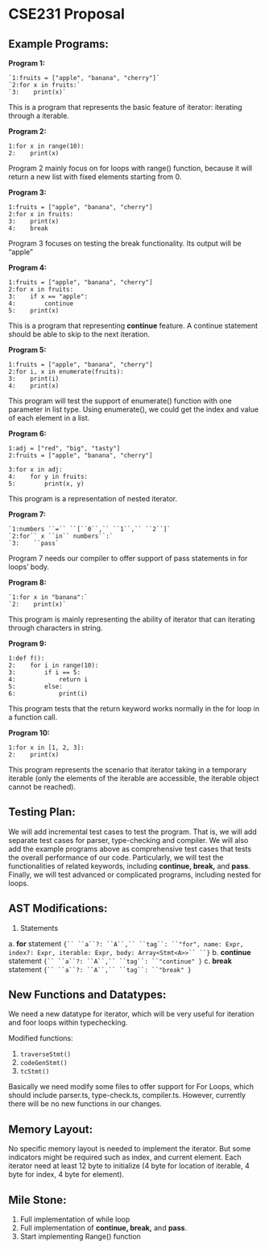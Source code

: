 # CSE231 Proposal

## Example Programs:

**Program 1:**

```
`1:fruits = ["apple", "banana", "cherry"]`
`2:for x in fruits:`
`3:    print(x)`
```

This is a program that represents the basic feature of iterator: iterating through a iterable.

**Program 2:**

```
1:for x in range(10):
2:    print(x)
```

Program 2 mainly focus on for loops with range() function, because it will return a new list with fixed elements starting from 0.

**Program 3:**

```
1:fruits = ["apple", "banana", "cherry"]
2:for x in fruits:
3:    print(x)
4:    break
```

Program 3 focuses on testing the break functionality.  Its output will be “apple”

**Program 4:**

```
1:fruits = ["apple", "banana", "cherry"]
2:for x in fruits:
3:    if x == "apple":
4:        continue
5:    print(x)
```

This is a program that representing **continue** feature. A continue statement should be able to skip to the next iteration.

**Program 5:**

```
1:fruits = ["apple", "banana", "cherry"]
2:for i, x in enumerate(fruits):
3:    print(i)
4:    print(x)
```

This program will test the support of enumerate() function with one parameter in list type. Using enumerate(), we could get the index and value of each element in a list.

**Program 6:**

```
1:adj = ["red", "big", "tasty"]
2:fruits = ["apple", "banana", "cherry"]

3:for x in adj:
4:    for y in fruits:
5:        print(x, y)
```

This program is a representation of nested iterator.

**Program 7:**

```
`1:numbers ``=`` ``[``0``,`` ``1``,`` ``2``]`
`2:for`` x ``in`` numbers``:`
`3:    ``pass`
```

Program 7 needs our compiler to offer support of pass statements in for loops’ body.

**Program 8:**

```
`1:for x in "banana":`
`2:    print(x)`
```

This program is mainly representing the ability of iterator that can iterating through characters in string.

**Program 9:**

```
1:def f():
2:    for i in range(10):
3:        if i == 5:
4:            return i
5:        else:
6:            print(i)
```

This program tests that the return keyword works normally in the for loop in a function call.

**Program 10:**

```
1:for x in [1, 2, 3]:
2:    print(x)
```

This program represents the scenario that iterator taking in a temporary iterable (only the elements of the iterable are accessible, the iterable object cannot be reached).

## Testing Plan:

We will add incremental test cases to test the program. That is, we will add separate test cases for parser, type-checking and compiler. We will also add the example programs above as comprehensive test cases that tests the overall performance of our code. Particularly, we will test the functionalities of related keywords, including **continue, break,** and **pass**.
Finally, we will test advanced or complicated programs, including nested for loops.

## AST Modifications:

1. Statements

a. **for** statement
`{`` ``a``?: ``A``,`` ``tag``: ``"for", name: Expr, index?: Expr, iterable: Expr, body: Array<Stmt<A>>`` ``}`
b. **continue** statement
`{`` ``a``?: ``A``,`` ``tag``: ``"continue" }`
c. **break** statement
`{`` ``a``?: ``A``,`` ``tag``: ``"break" }`

## New Functions and Datatypes:

We  need a new datatype for iterator, which will be very useful for iteration and foor loops within typechecking.

Modified functions:

1. `traverseStmt()`
2. `codeGenStmt()`
3. `tcStmt()`

Basically we need modify some files to offer support for For Loops, which should include parser.ts, type-check.ts, compiler.ts. However, currently there will be no new functions in our changes.

## Memory Layout:

No specific memory layout is needed to implement the iterator. But some indicators might be required such as index, and current element. Each iterator need at least 12 byte to initialize (4 byte for location of iterable, 4 byte for index, 4 byte for element).

## Mile Stone:

1. Full implementation of while loop
2. Full implementation of **continue, break,** and **pass**.
3. Start implementing Range() function
